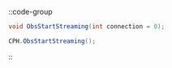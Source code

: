 ::code-group
  ```csharp [Method]
  void ObsStartStreaming(int connection = 0);
  ```
  ```csharp [Example]
  CPH.ObsStartStreaming();
  ```
::